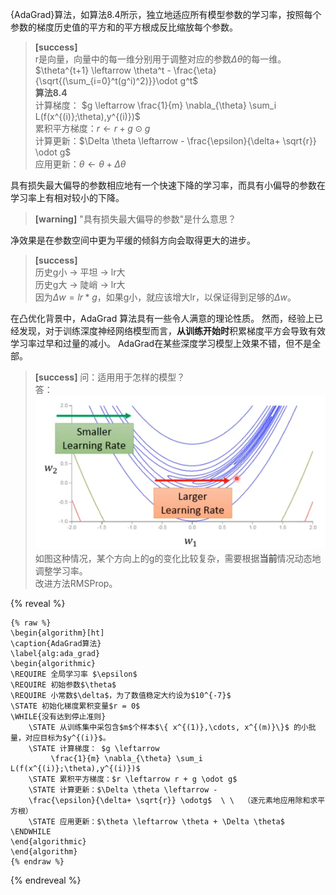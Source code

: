 {AdaGrad}算法，如算法8.4所示，独立地适应所有模型参数的学习率，按照每个参数的梯度历史值的平方和的平方根成反比缩放每个参数。  
> **[success]**  
r是向量，向量中的每一维分别用于调整对应的参数$\Delta \theta$的每一维。    
$\theta^{t+1} \leftarrow \theta^t - \frac{\eta}{\sqrt{(\sum_{i=0}^t(g^i)^2)}}\odot g^t$    
**算法8.4**  
计算梯度： $g \leftarrow \frac{1}{m} \nabla_{\theta} \sum_i L(f(x^{(i)};\theta),y^{(i)})$   
累积平方梯度：$r \leftarrow r + g \odot g$    
计算更新：$\Delta \theta \leftarrow - \frac{\epsilon}{\delta+ \sqrt{r}} \odot g$  
应用更新：$\theta \leftarrow \theta + \Delta \theta$  

具有损失最大偏导的参数相应地有一个快速下降的学习率，而具有小偏导的参数在学习率上有相对较小的下降。  
> **[warning]** "具有损失最大偏导的参数"是什么意思？   

净效果是在参数空间中更为平缓的倾斜方向会取得更大的进步。  
> **[success]**  
> 历史g小 -> 平坦 -> lr大  
> 历史g大 -> 陡峭 -> lr大  
> 因为$\Delta w = lr * g$，如果g小，就应该增大lr，以保证得到足够的$\Delta w$。  

在凸优化背景中，AdaGrad 算法具有一些令人满意的理论性质。
然而，经验上已经发现，对于训练深度神经网络模型而言，**从训练开始时**积累梯度平方会导致有效学习率过早和过量的减小。
AdaGrad在某些深度学习模型上效果不错，但不是全部。  
> **[success]** 问：适用用于怎样的模型？  
> 答：![](/assets/images/Chapter8/3.png)  
> 如图这种情况，某个方向上的g的变化比较复杂，需要根据**当前**情况动态地调整学习率。  
> 改进方法RMSProp。  



{% reveal %}
```
{% raw %}
\begin{algorithm}[ht]
\caption{AdaGrad算法}
\label{alg:ada_grad}
\begin{algorithmic}
\REQUIRE 全局学习率 $\epsilon$
\REQUIRE 初始参数$\theta$
\REQUIRE 小常数$\delta$，为了数值稳定大约设为$10^{-7}$
\STATE 初始化梯度累积变量$r = 0$
\WHILE{没有达到停止准则}
    \STATE 从训练集中采包含$m$个样本$\{ x^{(1)},\cdots, x^{(m)}\}$ 的小批量，对应目标为$y^{(i)}$。
    \STATE 计算梯度： $g \leftarrow  
         \frac{1}{m} \nabla_{\theta} \sum_i L(f(x^{(i)};\theta),y^{(i)})$ 
    \STATE 累积平方梯度：$r \leftarrow r + g \odot g$
    \STATE 计算更新：$\Delta \theta \leftarrow -
    \frac{\epsilon}{\delta+ \sqrt{r}} \odotg$  \ \  （逐元素地应用除和求平方根）
    \STATE 应用更新：$\theta \leftarrow \theta + \Delta \theta$
\ENDWHILE
\end{algorithmic}
\end{algorithm}
{% endraw %}
```
{% endreveal %}